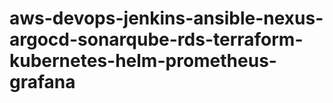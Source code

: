 # aws-devops-jenkins-ansible-nexus-argocd-sonarqube-rds-terraform-kubernetes-helm-prometheus-grafana
